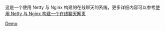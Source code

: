 这是一个使用 Netty 与 Nginx 构建的在线聊天的系统，更多详细内容可以参考[使用 Netty 与 Nginx 构建一个在线聊天网页](https://www.nosuchfield.com/2016/10/22/Use-Netty-and-Nginx-to-build-an-online-chat-page/)

[Demo](https://ws.iduoka.cn)
